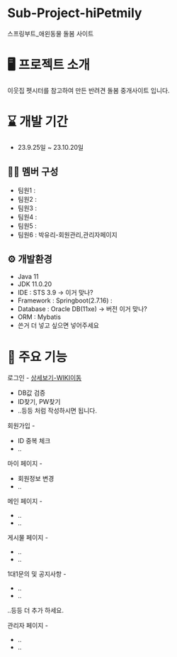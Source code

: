 # Sub-Project-hiPetmily
스프링부트_애왼동물 돌봄 사이트

# 🖥️ 프로젝트 소개
이웃집 펫시터를 참고하여 만든 반려견 돌봄 중개사이트 입니다.

# ⌛ 개발 기간
- 23.9.25일 ~ 23.10.20일

## 🤼‍♀️ 멤버 구성
- 팀원1 :
- 팀원2 :
- 팀원3 :
- 팀원4 :
- 팀원5 :
- 팀원6 : 박유리-회원관리,관리자페이지

## ⚙️ 개발환경
- Java 11
- JDK 11.0.20
- IDE : STS 3.9   ->  이거 맞나?
- Framework : Springboot(2.7.16)
            : 
- Database : Oracle DB(11xe)  -> 버전 이거 맞나?
- ORM : Mybatis
- 쓴거 더 넣고 싶으면 넣어주세요

# 📌 주요 기능
로그인 - [상세보기-WIKI이동]([https://github.com/HI-PETMILY/hiPetmily.wiki.git](https://github.com/HI-PETMILY/hiPetmily.wiki.git))
- DB값 검증
- ID찾기, PW찾기
- ..등등 처럼 작성하시면 됩니다.

회원가입 -
- ID 중복 체크
- ..

마이 페이지 -
- 회원정보 변경
- ..

메인 페이지 -
- ..
- ..

게시물 페이지 -
- ..
- ..

1대1문의 및 공지사항 -
- ..
- ..

..등등 더 추가 하세요.

관리자 페이지 - 
- ..
- ..


